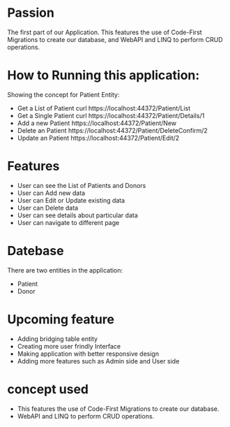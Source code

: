 # Passion
The first part of our Application. 
This features the use of Code-First Migrations to create our database, and WebAPI and LINQ to perform CRUD operations.

# How to Running this application:
Showing the concept for Patient Entity:
- Get a List of Patient curl https://localhost:44372/Patient/List
- Get a Single Patient curl https://localhost:44372/Patient/Details/1
- Add a new Patient https://localhost:44372/Patient/New
- Delete an Patient https://localhost:44372/Patient/DeleteConfirm/2
- Update an Patient https://localhost:44372/Patient/Edit/2

# Features #
- User can see the List of Patients and Donors
- User can Add new data
- User can Edit or Update existing data 
- User can Delete data
- User can see details about particular data
- User can navigate to different page

# Datebase #
There are two entities in the application:
- Patient
- Donor 

# Upcoming feature #
- Adding bridging table entity 
- Creating more user frindly Interface
- Making application with better responsive design
- Adding more features such as Admin side and User side 

# concept used #
- This features the use of Code-First Migrations to create our database.
- WebAPI and LINQ to perform CRUD operations.

